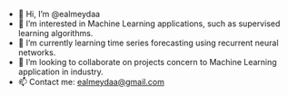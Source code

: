 - 👋 Hi, I’m @ealmeydaa
- 👀 I’m interested in Machine Learning applications, such as supervised learning algorithms.
- 🌱 I’m currently learning time series forecasting using recurrent neural networks.
- 💞️ I’m looking to collaborate on projects concern to Machine Learning application in industry.
- 📫 Contact me: ealmeydaa@gmail.com 

<!---
ealmeydaa/ealmeydaa is a ✨ special ✨ repository because its `README.md` (this file) appears on your GitHub profile.
You can click the Preview link to take a look at your changes.
--->
